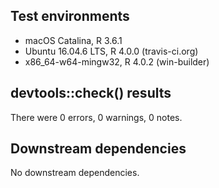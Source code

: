 ## Test environments

* macOS Catalina, R 3.6.1
* Ubuntu 16.04.6 LTS, R 4.0.0 (travis-ci.org)
* x86_64-w64-mingw32, R 4.0.2 (win-builder)
 
## devtools::check() results

There were 0 errors, 0 warnings, 0 notes.

## Downstream dependencies

No downstream dependencies.
